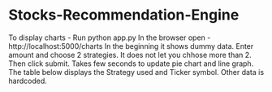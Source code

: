 # Stocks-Recommendation-Engine

To display charts - 
Run python app.py
In the browser open - http://localhost:5000/charts
In the beginning it shows dummy data. 
Enter amount and choose 2 strategies.
It does not let you chhose more than 2.
Then click submit.
Takes few seconds to update pie chart and line graph.
The table below displays the Strategy used and Ticker symbol. Other data is hardcoded.
